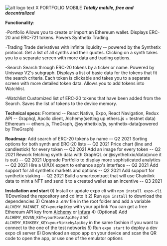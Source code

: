 ![alt logo text](https://github.com/exakoss/x-portfolio/blob/synthetix_integration/assets/xportfolio256.png?raw=true)
X PORTFOLIO MOBILE
***Totally mobile, free and decentralized***

**Functionality**:

-Portfolio
    Allows you to create or import an Ethereum wallet.
    Displays ERC-20 and ERC-721 tokens.
    Powers Synthetix Trading.

-Trading
    Trade derivatives with infinite liquidity -- powered by the Synthetix protocol.
    Get a list of all synths and their quotes. 
    Clicking on a synth takes you to a separate screen with more data and trading options.

-Search
    Search through ERC-20 tokens by a ticker or name.
    Powered by Uniswap V2's subgraph.
    Displays a list of basic data for the tokens that fit the search criteria.
    Each token is clickable and takes you to a separate screen with more detailed token data.
    Allows you to add tokens into Watchlist.

-Watchlist
    Customized list of ERC-20 tokens that have been added from the Search.
    Saves the list of tokens to the device memory.

**Technical specs**:
    Frontend -- React Native, Expo, React Navigation, Redux
    API -- Graphql, Apollo client, Alchemy(setting up ethers.js + testnet data)
    Ethereum -- ethers.js, TheGraph, @synthetixio/js, synthetix-data(powered by TheGraph)
    
**Roadmap**:
    Add search of ERC-20 tokens by name -- Q2 2021 
    Sorting options for both synth and ERC-20 lists  -- Q2 2021
    Price chart (line and candlestick) for every token -- Q2 2021
    Add an image for every token -- Q2 2021
    Rework fetching synth data with GraphQL or @synthetixio/data(once it is out) -- Q2 2021
    Upgrade Portfolio to display more sophisticated analytics -- Q2 2021
    Hire a UI/UX expert to enhance app's interface -- Q2 2021
    Add support for all synthetix markets and options -- Q2 2021
    Add support for synthetix staking -- Q2 2021
    Build a smartcontract that will use Chainlink data to mint a NFT and
    send it to a created wallet as an incentive -- Q3 2021

**Installation and start**
    0) Install or update expo cli with ```npm install expo-cli```
    1)Download the repository and cd into it
    2) Run ```npm install``` to download the  dependencies
    3) Create a *.env* file in the root folder and add a variable ```ALCHEMY_MAINNET_KEY=yourApiKey```  with your api link
    You can get a free Ethereum API key from [Alchemy](https://www.alchemyapi.io/) or [Infura](https://infura.io/)
    4) (Optional) Add ```ALCHEMY_KOVAN_KEY=yourKovanApiKey``` and ```ALCHEMY_RINKEBY_KEY=yourRinkebyApiKey``` in the same fashion
    if you want to connect to the one of the test networks
    5) Run ```expo start``` to deploy a dev expo cli server
    6) Download an expo app on your device and scan the QR code to open the app, or use one of the emulator options
